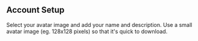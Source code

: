 ## Account Setup
Select your avatar image and add your name and description. Use a small avatar image (eg. 128x128 pixels) so that it's quick to download.
